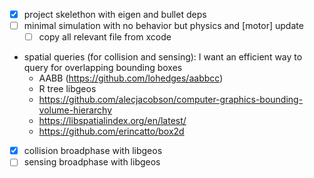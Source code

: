 - [x] project skelethon with eigen and bullet deps
- [ ] minimal simulation with no behavior but physics and [motor] update  
  - [ ] copy all relevant file from xcode

- spatial queries (for collision and sensing):
 I want an efficient way to query for overlapping bounding boxes
  - AABB (https://github.com/lohedges/aabbcc)
  - R tree libgeos
  - https://github.com/alecjacobson/computer-graphics-bounding-volume-hierarchy
  - https://libspatialindex.org/en/latest/
  - https://github.com/erincatto/box2d

 - [x] collision broadphase with libgeos
 - [ ] sensing broadphase with libgeos
